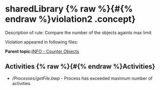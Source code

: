 # sharedLibrary {% raw %}{#{% endraw %}violation2 .concept}

Description of rule: Compare the number of the objects againts max limit

Violation appeared in following files:

**Parent topic:**[INFO - Counter Objects](../../../qa/rules/INFO_-_Counter_Objects.md)

## Activities {% raw %}{#{% endraw %}Activities}

-   */Processes/getFile.bwp* - Process has exceeded maximum number of activities

